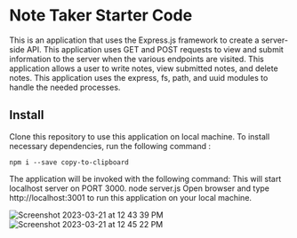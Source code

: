# Note Taker Starter Code
This is an application that uses the Express.js framework to create a server-side API. This application uses GET and POST requests to view and submit information to the server when the various endpoints are visited. This application allows a user to write notes, view submitted notes, and delete notes.
This application uses the express, fs, path, and uuid modules to handle the needed processes.

## Install
Clone this repository to use this application on local machine.
To install necessary dependencies, run the following command :

```
npm i --save copy-to-clipboard
```
The application will be invoked with the following command: This will start localhost server on PORT 3000.
node server.js
Open browser and type http://localhost:3001 to run this application on your local machine.

![Screenshot 2023-03-21 at 12 43 39 PM](https://user-images.githubusercontent.com/110634800/226698128-bd21bc64-a3e1-4f4e-9c4c-b016407aab0c.png)
![Screenshot 2023-03-21 at 12 45 22 PM](https://user-images.githubusercontent.com/110634800/226698143-a29502ac-4117-40c9-9c2b-d1e8ced7642e.png)
